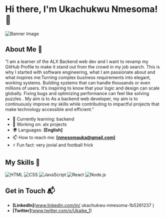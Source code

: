 # Hi there, I'm Ukachukwu Nmesoma! 👋

![Banner Image](your_banner_image_url_here)

## About Me 🚀

“I am a learner of the ALX Backend web dev and I want to revamp my GitHub Profile to make it stand out from the crowd in my job search. This is why I started with software engineering, what I am passionate about and what inspires me:Turning complex business requirements into elegant, working systems. Building systems that can handle thousands or even millions of users. It’s inspiring to know that your logic and design can scale globally.
Fixing bugs and optimizing performance can feel like solving puzzles . My aim is to As a backend web developer, my aim is to continuously improve my skills while contributing to impactful projects that make technology accessible and efficient.” 

- 🌱 Currently learning: backend
- 🔭 Working on: alx projects
- 🌍 Languages: **[English]**
- 📫 How to reach me: **[nmesomauka@gmail.com]**
- ⚡ Fun fact: very jovial and football frick

## My Skills 🧠

![HTML](https://img.shields.io/badge/-HTML-E34F26?style=flat-square&logo=html5&logoColor=white)
![CSS](https://img.shields.io/badge/-CSS-1572B6?style=flat-square&logo=css3&logoColor=white)
![JavaScript](https://img.shields.io/badge/-JavaScript-F7DF1E?style=flat-square&logo=javascript&logoColor=black)
![React](https://img.shields.io/badge/-React-61DAFB?style=flat-square&logo=react&logoColor=black)
![Node.js](https://img.shields.io/badge/-Node.js-339933?style=flat-square&logo=node.js&logoColor=white)






## Get in Touch 📬

- **[LinkedIn]**(www.linkedin.com/in/
ukachukwu-nmesoma-1b5261237
)
- **[Twitter]**(www.twitter.com/x/Ukaike_1)



